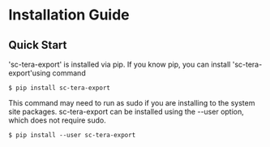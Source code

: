 # Installation Guide

## Quick Start
'sc-tera-export' is installed via pip.  If you know pip, you can install 'sc-tera-export'using command

```shell
$ pip install sc-tera-export 
```

This command may need to run as sudo if you are installing to the system site packages. sc-tera-export can be 
installed using the --user option, which does not require sudo.

```shell
$ pip install --user sc-tera-export
```